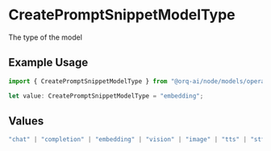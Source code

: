 # CreatePromptSnippetModelType

The type of the model

## Example Usage

```typescript
import { CreatePromptSnippetModelType } from "@orq-ai/node/models/operations";

let value: CreatePromptSnippetModelType = "embedding";
```

## Values

```typescript
"chat" | "completion" | "embedding" | "vision" | "image" | "tts" | "stt" | "rerank" | "moderations"
```